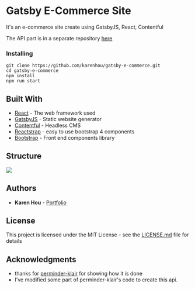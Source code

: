 # Gatsby E-Commerce Site

It's an e-commerce site create using GatsbyJS, React, Contentful

The API part is in a separate repository [here](https://github.com/karenhou/gatsby-e-commerce-api)

### Installing

```
git clone https://github.com/karenhou/gatsby-e-commerce.git
cd gatsby-e-commerce
npm install
npm run start
```

## Built With

- [React](https://reactjs.org/) - The web framework used
- [GatsbyJS](https://www.gatsbyjs.org/) - Static website generator
- [Contentful](https://www.contentful.com/) - Headless CMS
- [Reactstrap](https://reactstrap.github.io/) - easy to use bootstrap 4 components
- [Bootstrap](https://getbootstrap.com/) - Front end components library

## Structure

![](assets/structure.png)

## Authors

- **Karen Hou** - [Portfolio](https://www.karenhou.com/)

## License

This project is licensed under the MIT License - see the [LICENSE.md](LICENSE.md) file for details

## Acknowledgments

- thanks for [perminder-klair](https://github.com/perminder-klair/gatsbyjs-ecommerce/tree/api) for showing how it is done
- I've modified some part of perminder-klair's code to create this api.
